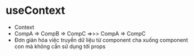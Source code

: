# useContext
- Context
- CompA => CompB => CompC =>>> CompA => CompC
- Đơn giản hóa việc truyền dữ liệu từ component cha xuống component con mà không cần sử dụng tới props